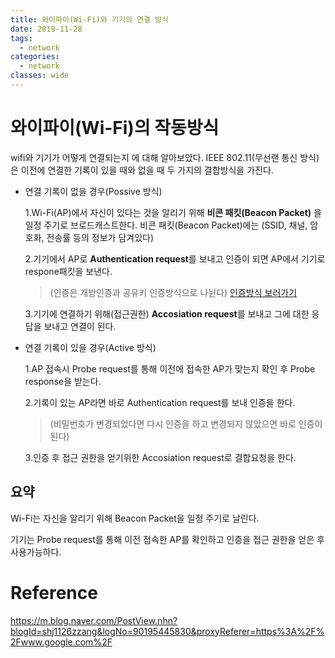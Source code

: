 ```yaml
---
title: 와이파이(Wi-Fi)와 기기의 연결 방식
date: 2019-11-28
tags:
  - network
categories:
  - network
classes: wide
---
```


# 와이파이(Wi-Fi)의 작동방식


wifi와 기기가 어떻게 연결되는지 에 대해 알아보았다.
IEEE 802.11(무선랜 통신 방식)은 이전에 연결한 기록이 있을 때와 없을 때 두 가지의 결합방식을 가진다.

- 연결 기록이 없을 경우(Possive 방식)

  1.Wi-Fi(AP)에서 자신이 있다는 것을 알리기 위해 **비콘 패킷(Beacon Packet)** 을 일정 주기로 브로드캐스트한다.
   비콘 패킷(Beacon Packet)에는 (SSID, 채널, 암호화, 전송률 등의 정보가 담겨있다)
   
  2.기기에서 AP로 **Authentication request**를 보내고 인증이 되면 AP에서 기기로 respone패킷을 보낸다.
  
  > (인증은 개방인증과 공유키 인증방식으로 나뉜다)
    [인증방식 보러가기]
  
  3.기기에 연결하기 위해(접근권한) **Accosiation request**를 보내고 그에 대한 응답을 보내고 연결이 된다.
  
- 연결 기록이 있을 경우(Active 방식)

  1.AP 접속시 Probe request를 통해 이전에 접속한 AP가 맞는지 확인 후 Probe response을 받는다.

  2.기록이 있는 AP라면 바로 Authentication request를 보내 인증을 한다.

  > (비밀번호가 변경되었다면 다시 인증을 하고 변경되지 않았으면 바로 인증이 된다)

  3.인증 후 접근 권한을 얻기위한 Accosiation request로 결합요청을 한다.

## 요약
Wi-Fi는 자신을 알리기 위해 Beacon Packet을 일정 주기로 날린다.

기기는 Probe request를 통해 이전 접속한 AP를 확인하고 인증을  접근 권한을 얻은 후 사용가능하다.






# Reference
<https://m.blog.naver.com/PostView.nhn?blogId=shj1126zzang&logNo=90195445830&proxyReferer=https%3A%2F%2Fwww.google.com%2F>



[인증방식 보러가기]: http://www.ktword.co.kr/word/abbr_view.php?nav=&m_temp1=5494&id=917
